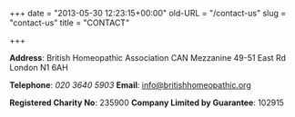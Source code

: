 +++
date = "2013-05-30 12:23:15+00:00"
old-URL = "/contact-us"
slug = "contact-us"
title = "CONTACT"

+++

**Address**:
British Homeopathic Association
CAN Mezzanine
49-51 East Rd
London
N1 6AH

**Telephone**: _020 3640 5903_
**Email**: [info@britishhomeopathic.org](mailto:info@britishhomeopathic.org)

**Registered Charity No**: 235900
**Company Limited by Guarantee**: 102915
